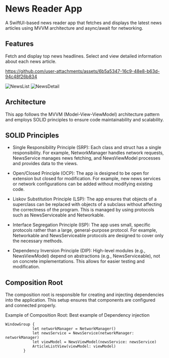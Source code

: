 # News Reader App
A SwiftUI-based news reader app that fetches and displays the latest news articles using MVVM architecture and async/await for networking.

## Features
Fetch and display top news headlines.
Select and view detailed information about each news article.



https://github.com/user-attachments/assets/6b5a5347-16c9-48e8-b63d-94c48f26b834

![NewsList](https://github.com/user-attachments/assets/a2043b53-b803-4f9c-b645-af2420495ea0)
![NewsDetail](https://github.com/user-attachments/assets/6a74388c-86ae-410c-8cb7-d2069659cdf8)

## Architecture
This app follows the MVVM (Model-View-ViewModel) architecture pattern and employs SOLID principles to ensure code maintainability and scalability.

## SOLID Principles
- Single Responsibility Principle (SRP): Each class and struct has a single responsibility. For example, NetworkManager handles network requests, NewsService manages news fetching, and NewsViewModel processes and provides data to the views.

- Open/Closed Principle (OCP): The app is designed to be open for extension but closed for modification. For example, new news services or network configurations can be added without modifying existing code.

- Liskov Substitution Principle (LSP): The app ensures that objects of a superclass can be replaced with objects of a subclass without affecting the correctness of the program. This is managed by using protocols such as NewsServiceable and Networkable.

- Interface Segregation Principle (ISP): The app uses small, specific protocols rather than a large, general-purpose protocol. For example, Networkable and NewsServiceable protocols are designed to cover only the necessary methods.

- Dependency Inversion Principle (DIP): High-level modules (e.g., NewsViewModel) depend on abstractions (e.g., NewsServiceable), not on concrete implementations. This allows for easier testing and modification.

## Composition Root
The composition root is responsible for creating and injecting dependencies into the application. This setup ensures that components are configured and connected properly.

Example of Composition Root: Best example of Dependency injection
```
WindowGroup {
            let networkManager = NetworkManager()
            let newsService = NewsService(networkManager: networkManager)
            let viewModel = NewsViewModel(newsService: newsService)
            ArticleListView(viewModel: viewModel)
        }
```
